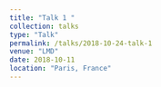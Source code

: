 ```yaml
---
title: "Talk 1 "
collection: talks
type: "Talk"
permalink: /talks/2018-10-24-talk-1
venue: "LMD"
date: 2018-10-11
location: "Paris, France"
---
```


